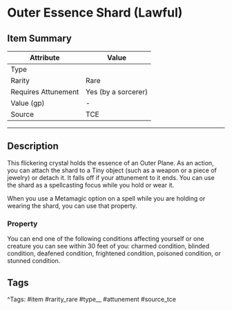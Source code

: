# Outer Essence Shard (Lawful)

## Item Summary

| Attribute            | Value                        |
|----------------------|------------------------------|
| Type                 |   |
| Rarity               | Rare             |
| Requires Attunement  | Yes (by a sorcerer)                |
| Value (gp)           | -    |
| Source               | TCE |

---

## Description

This flickering crystal holds the essence of an Outer Plane. As an action, you can attach the shard to a Tiny object (such as a weapon or a piece of jewelry) or detach it. It falls off if your attunement to it ends. You can use the shard as a spellcasting focus while you hold or wear it.

When you use a Metamagic option on a spell while you are holding or wearing the shard, you can use that property.

### Property

You can end one of the following conditions affecting yourself or one creature you can see within 30 feet of you: charmed condition, blinded condition, deafened condition, frightened condition, poisoned condition, or stunned condition.

## Tags

^Tags: #item #rarity_rare #type__ #attunement #source_tce
